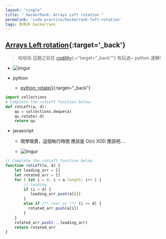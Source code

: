 ```yaml
---
layout: "single"
title: " HackerRank: Arrays Left rotation "
permalink: 'code-practice/hackerrank-left-rotation'
tags: 紮馬步 hackerrank
---
```



## [Arrays Left rotation](https://www.hackerrank.com/challenges/ctci-array-left-rotation/problem?h_l=interview&playlist_slugs%5B%5D=interview-preparation-kit&playlist_slugs%5B%5D=arrays){:target='_back'}

> 哈哈哈 這題之前在 [codility](https://www.codility.com/){:="target="_back""} 有玩過~ python 速解!


- ![Imgur](https://i.imgur.com/d5Xg820.gif)


- python

   - [python: rotate()](https://pythontic.com/containers/deque/rotate){:target="_back"}

~~~py
import collections
# Complete the rotLeft function below.
def rotLeft(a, d):
    qu = collections.deque(a)
    qu.rotate(-d)
    return qu
~~~


- javascript

   - 現學現賣，這個執行時間 應該是 O(n) XDD 應該吧....

   - ![Imgur](https://i.imgur.com/KKhlDoq.jpg)

~~~js
// Complete the rotLeft function below.
function rotLeft(a, d) {
    let leading_arr = []
    let rotated_arr = []
    for ( let i = 0; i < a.length; i++ ) {
        // leading
        if (i < d) {
           leading_arr.push(a[i])
        }
        else if /** rear_ar **/ (i >= d) {
          rotated_arr.push(a[i])
        }
    }
    rotated_arr.push(...leading_arr)
    return rotated_arr
}
~~~